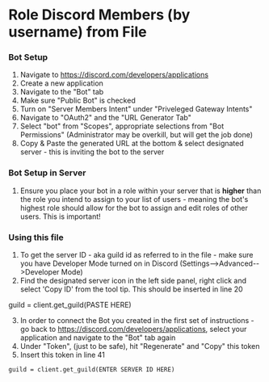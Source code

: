 # Role Discord Members (by username) from File


### Bot Setup
1. Navigate to https://discord.com/developers/applications 
2. Create a new application
3. Navigate to the "Bot" tab
4. Make sure "Public Bot" is checked
5. Turn on "Server Members Intent" under "Priveleged Gateway Intents"
6. Navigate to "OAuth2" and the "URL Generator Tab"
7. Select "bot" from "Scopes", appropriate selections from "Bot Permissions" (Administrator may be overkill, but will get the job done)
8. Copy & Paste the generated URL at the bottom & select designated server - this is inviting the bot to the server


### Bot Setup in Server
1. Ensure you place your bot in a role within your server that is **higher** than the role you intend to assign to your list of users - meaning the bot's highest role should allow for the bot to assign and edit roles of other users. This is important!

### Using this file
1. To get the server ID - aka guild id as referred to in the file - make sure you have Developer Mode turned on in Discord (Settings-->Advanced-->Developer Mode)
2. Find the designated server icon in the left side panel, right click and select 'Copy ID' from the tool tip. This should be inserted in line 20 

guild = client.get_guild(PASTE HERE)

3. In order to connect the Bot you created in the first set of instructions - go back to https://discord.com/developers/applications, select your application and navigate to the "Bot" tab again
4. Under "Token", (just to be safe), hit "Regenerate" and "Copy" this token
5. Insert this token in line 41

````guild = client.get_guild(ENTER SERVER ID HERE)````

